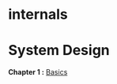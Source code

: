 # internals

# System Design
**Chapter 1 :** [Basics](https://github.com/bansalrishi/internals/blob/main/01.Distributed_Systems.ipynb)  
